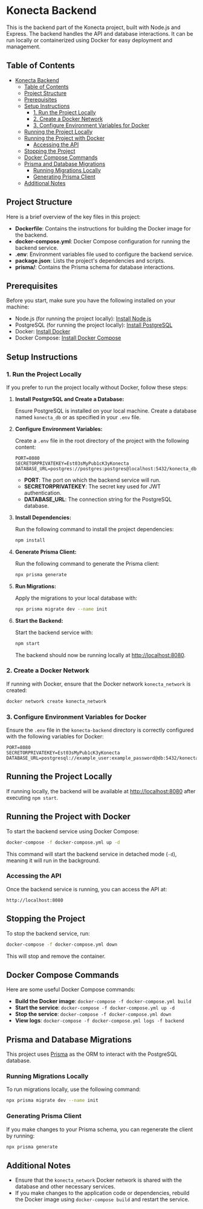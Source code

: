 # Konecta Backend

This is the backend part of the Konecta project, built with Node.js and Express. The backend handles the API and database interactions. It can be run locally or containerized using Docker for easy deployment and management.

## Table of Contents

- [Konecta Backend](#konecta-backend)
  - [Table of Contents](#table-of-contents)
  - [Project Structure](#project-structure)
  - [Prerequisites](#prerequisites)
  - [Setup Instructions](#setup-instructions)
    - [1. Run the Project Locally](#1-run-the-project-locally)
    - [2. Create a Docker Network](#2-create-a-docker-network)
    - [3. Configure Environment Variables for Docker](#3-configure-environment-variables-for-docker)
  - [Running the Project Locally](#running-the-project-locally)
  - [Running the Project with Docker](#running-the-project-with-docker)
    - [Accessing the API](#accessing-the-api)
  - [Stopping the Project](#stopping-the-project)
  - [Docker Compose Commands](#docker-compose-commands)
  - [Prisma and Database Migrations](#prisma-and-database-migrations)
    - [Running Migrations Locally](#running-migrations-locally)
    - [Generating Prisma Client](#generating-prisma-client)
  - [Additional Notes](#additional-notes)

## Project Structure

Here is a brief overview of the key files in this project:

- **Dockerfile**: Contains the instructions for building the Docker image for the backend.
- **docker-compose.yml**: Docker Compose configuration for running the backend service.
- **.env**: Environment variables file used to configure the backend service.
- **package.json**: Lists the project's dependencies and scripts.
- **prisma/**: Contains the Prisma schema for database interactions.

## Prerequisites

Before you start, make sure you have the following installed on your machine:

- Node.js (for running the project locally): [Install Node.js](https://nodejs.org/)
- PostgreSQL (for running the project locally): [Install PostgreSQL](https://www.postgresql.org/download/)
- Docker: [Install Docker](https://docs.docker.com/get-docker/)
- Docker Compose: [Install Docker Compose](https://docs.docker.com/compose/install/)

## Setup Instructions

### 1. Run the Project Locally

If you prefer to run the project locally without Docker, follow these steps:

1. **Install PostgreSQL and Create a Database:**
   
   Ensure PostgreSQL is installed on your local machine. Create a database named `konecta_db` or as specified in your `.env` file.

2. **Configure Environment Variables:**

   Create a `.env` file in the root directory of the project with the following content:

   ```env
   PORT=8080
   SECRETORPRIVATEKEY=Est03sMyPub1cK3yKonecta
   DATABASE_URL=postgres://postgres:postgres@localhost:5432/konecta_db
   ```

   - **PORT**: The port on which the backend service will run.
   - **SECRETORPRIVATEKEY**: The secret key used for JWT authentication.
   - **DATABASE_URL**: The connection string for the PostgreSQL database.

3. **Install Dependencies:**

   Run the following command to install the project dependencies:

   ```bash
   npm install
   ```

4. **Generate Prisma Client:**

   Run the following command to generate the Prisma client:

   ```bash
   npx prisma generate
   ```

5. **Run Migrations:**

   Apply the migrations to your local database with:

   ```bash
   npx prisma migrate dev --name init
   ```

6. **Start the Backend:**

   Start the backend service with:

   ```bash
   npm start
   ```

   The backend should now be running locally at [http://localhost:8080](http://localhost:8080).

### 2. Create a Docker Network

If running with Docker, ensure that the Docker network `konecta_network` is created:

```bash
docker network create konecta_network
```

### 3. Configure Environment Variables for Docker

Ensure the `.env` file in the `konecta-backend` directory is correctly configured with the following variables for Docker:

```env
PORT=8080
SECRETORPRIVATEKEY=Est03sMyPub1cK3yKonecta
DATABASE_URL=postgresql://example_user:example_password@db:5432/konecta_db
```

## Running the Project Locally

If running locally, the backend will be available at [http://localhost:8080](http://localhost:8080) after executing `npm start`.

## Running the Project with Docker

To start the backend service using Docker Compose:

```bash
docker-compose -f docker-compose.yml up -d
```

This command will start the backend service in detached mode (`-d`), meaning it will run in the background.

### Accessing the API

Once the backend service is running, you can access the API at:

```
http://localhost:8080
```

## Stopping the Project

To stop the backend service, run:

```bash
docker-compose -f docker-compose.yml down
```

This will stop and remove the container.

## Docker Compose Commands

Here are some useful Docker Compose commands:

- **Build the Docker image**: `docker-compose -f docker-compose.yml build`
- **Start the service**: `docker-compose -f docker-compose.yml up -d`
- **Stop the service**: `docker-compose -f docker-compose.yml down`
- **View logs**: `docker-compose -f docker-compose.yml logs -f backend`

## Prisma and Database Migrations

This project uses [Prisma](https://www.prisma.io/) as the ORM to interact with the PostgreSQL database. 

### Running Migrations Locally

To run migrations locally, use the following command:

```bash
npx prisma migrate dev --name init
```

### Generating Prisma Client

If you make changes to your Prisma schema, you can regenerate the client by running:

```bash
npx prisma generate
```

## Additional Notes

- Ensure that the `konecta_network` Docker network is shared with the database and other necessary services.
- If you make changes to the application code or dependencies, rebuild the Docker image using `docker-compose build` and restart the service.